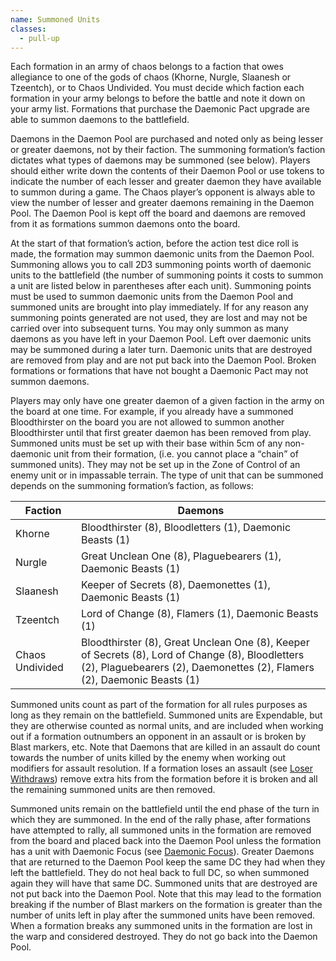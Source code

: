 ```yaml
---
name: Summoned Units
classes:
  - pull-up
---
```

Each formation in an army of chaos belongs to a faction that owes allegiance to one of the gods of chaos (Khorne, Nurgle, Slaanesh or Tzeentch), or to Chaos Undivided. You must decide which faction each formation in your army belongs to before the battle and note it down on your army list. Formations that purchase the Daemonic Pact upgrade are able to summon daemons to the battlefield.

Daemons in the Daemon Pool are purchased and noted only as being lesser or greater daemons, not by their faction. The summoning formation’s faction dictates what types of daemons may be summoned (see below). Players should either write down the contents of their Daemon Pool or use tokens to indicate the number of each lesser and greater daemon they have available to summon during a game. The Chaos player’s opponent is always able to view the number of lesser and greater daemons remaining in the Daemon Pool. The Daemon Pool is kept off the board and daemons are removed from it as formations summon daemons onto the board.

At the start of that formation’s action, before the action test dice roll is made, the formation may summon daemonic units from the Daemon Pool. Summoning allows you to call 2D3 summoning points worth of daemonic units to the battlefield (the number of summoning points it costs to summon a unit are listed below in parentheses after each unit). Summoning points must be used to summon daemonic units from the Daemon Pool and summoned units are brought into play immediately. If for any reason any summoning points generated are not used, they are lost and may not be carried over into subsequent turns. You may only summon as many daemons as you have left in your Daemon Pool. Left over daemonic units may be summoned during a later turn. Daemonic units that are destroyed are removed from play and are not put back into the Daemon Pool. Broken formations or formations that have not bought a Daemonic Pact may not summon daemons.

Players may only have one greater daemon of a given faction in the army on the board at one time. For example, if you already have a summoned Bloodthirster on the board you are not allowed to summon another Bloodthirster until that first greater daemon has been removed from play. Summoned units must be set up with their base within 5cm of any non-daemonic unit from their formation, (i.e. you cannot place a <q>chain</q> of summoned units). They may not be set up in the Zone of Control of an enemy unit or in impassable terrain. The type of unit that can be summoned depends on the summoning formation’s faction, as follows:

<div class="table-responsive">
  <table class="table table-borderless">
    <thead>
      <tr>
        <th>Faction</th>
        <th>Daemons</th>
      </tr>
    </thead>
    <tbody>
      <tr>
        <td>Khorne</td>
        <td>Bloodthirster (8), Bloodletters (1), Daemonic Beasts (1)</td>
      </tr>
      <tr>
        <td>Nurgle</td>
        <td>Great Unclean One (8), Plaguebearers (1), Daemonic Beasts (1)</td>
      </tr>
      <tr>
        <td>Slaanesh</td>
        <td>Keeper of Secrets (8), Daemonettes (1), Daemonic Beasts (1)</td>
      </tr>
      <tr>
        <td>Tzeentch</td>
        <td>Lord of Change (8), Flamers (1), Daemonic Beasts (1)</td>
      </tr>
      <tr>
        <td>Chaos Undivided</td>
        <td>Bloodthirster (8), Great Unclean One (8), Keeper of Secrets (8), Lord of Change (8), <wbr>Bloodletters (2), Plaguebearers (2), Daemonettes (2), Flamers (2), Daemonic Beasts (1)</td>
      </tr>
    </tbody>
  </table>
</div>

Summoned units count as part of the formation for all rules purposes as long as they remain on the battlefield. Summoned units are Expendable, but they are otherwise counted as normal units, and are included when working out if a formation outnumbers an opponent in an assault or is broken by Blast markers, etc. Note that Daemons that are killed in an assault do count towards the number of units killed by the enemy when working out modifiers for assault resolution. If a formation loses an assault (see [Loser Withdraws](/tournament-pack/#loser-withdraws)) remove extra hits from the formation before it is broken and all the remaining summoned units are then removed.

Summoned units remain on the battlefield until the end phase of the turn in which they are summoned. In the end of the rally phase, after formations have attempted to rally, all summoned units in the formation are removed from the board and placed back into the Daemon Pool unless the formation has a unit with Daemonic Focus (see [Daemonic Focus](#daemonic-focus)). Greater Daemons that are returned to the Daemon Pool keep the same DC they had when they left the battlefield. They do not heal back to full DC, so when summoned again they will have that same DC. Summoned units that are destroyed are not put back into the Daemon Pool. Note that this may lead to the formation breaking if the number of Blast markers on the formation is greater than the number of units left in play after the summoned units have been removed. When a formation breaks any summoned units in the formation are lost in the warp and considered destroyed. They do not go back into the Daemon Pool.